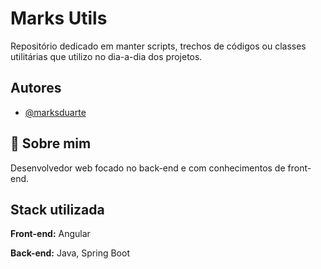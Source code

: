 # Marks Utils

Repositório dedicado em manter scripts, trechos de códigos ou classes utilitárias que utilizo no dia-a-dia dos projetos.


## Autores

- [@marksduarte](https://www.github.com/marksduarte)


## 🚀 Sobre mim
Desenvolvedor web focado no back-end e com conhecimentos de front-end.


## Stack utilizada

**Front-end:** Angular

**Back-end:** Java, Spring Boot


